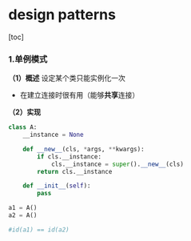 # design patterns
[toc]
### 1.单例模式
**（1）概述**
设定某个类只能实例化一次
* 在建立连接时很有用（能够**共享**连接）

**（2）实现**
```python
class A:
    __instance = None

    def __new__(cls, *args, **kwargs):
        if cls.__instance:
            cls.__instance = super().__new__(cls)
        return cls.__instance

    def __init__(self):
        pass

a1 = A()
a2 = A()

#id(a1) == id(a2)
```
